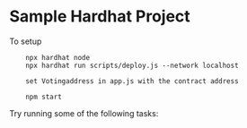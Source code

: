 # Sample Hardhat Project

<!--
This project demonstrates a basic Hardhat use case. It comes with a sample contract, a test for that contract, and a script that deploys that contract. -->

To setup

```
    npx hardhat node
    npx hardhat run scripts/deploy.js --network localhost

    set Votingaddress in app.js with the contract address

    npm start
```

Try running some of the following tasks:

<!-- ```shell
npx hardhat help
npx hardhat test
GAS_REPORT=true npx hardhat test
npx hardhat node
npx hardhat run scripts/deploy.js
``` -->
